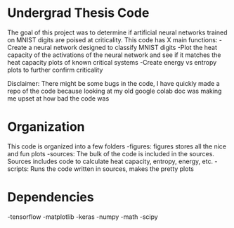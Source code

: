 # Undergrad Thesis Code
The goal of this project was to determine if artificial neural networks trained on MNIST digits are poised at criticality. 
This code has X main functions:
-Create a neural network designed to classify MNIST digits
-Plot the heat capacity of the activations of the neural network and see if it matches the heat capacity plots of known critical systems
-Create energy vs entropy plots to further confirm criticality

Disclaimer: There might be some bugs in the code, I have quickly made a repo of the code
because looking at my old google colab doc was making me upset at how bad the code was

# Organization
This code is organized into a few folders
-figures: figures stores all the nice and fun plots
-sources: The bulk of the code is included in the sources. Sources includes code to calculate heat capacity, entropy, energy, etc.
-scripts: Runs the code written in sources, makes the pretty plots

# Dependencies
-tensorflow
-matplotlib
-keras
-numpy
-math
-scipy